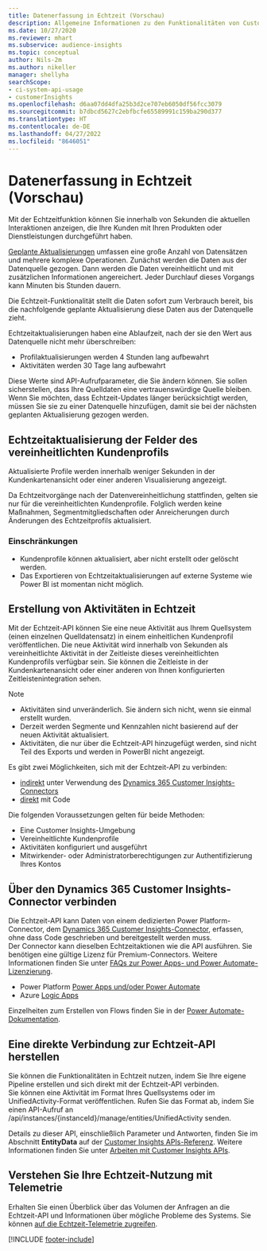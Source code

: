 ```yaml
---
title: Datenerfassung in Echtzeit (Vorschau)
description: Allgemeine Informationen zu den Funktionalitäten von Customer Insights in Echtzeit.
ms.date: 10/27/2020
ms.reviewer: mhart
ms.subservice: audience-insights
ms.topic: conceptual
author: Nils-2m
ms.author: nikeller
manager: shellyha
searchScope:
- ci-system-api-usage
- customerInsights
ms.openlocfilehash: d6aa07dd4dfa25b3d2ce707eb6050df56fcc3079
ms.sourcegitcommit: b7dbcd5627c2ebfbcfe65589991c159ba290d377
ms.translationtype: HT
ms.contentlocale: de-DE
ms.lasthandoff: 04/27/2022
ms.locfileid: "8646051"
---
```

# <a name="real-time-data-ingestion-preview"></a>Datenerfassung in Echtzeit (Vorschau)

Mit der Echtzeitfunktion können Sie innerhalb von Sekunden die aktuellen Interaktionen anzeigen, die Ihre Kunden mit Ihren Produkten oder Dienstleistungen durchgeführt haben.

[Geplante Aktualisierungen](system.md#schedule-tab) umfassen eine große Anzahl von Datensätzen und mehrere komplexe Operationen. Zunächst werden die Daten aus der Datenquelle gezogen. Dann werden die Daten vereinheitlicht und mit zusätzlichen Informationen angereichert. Jeder Durchlauf dieses Vorgangs kann Minuten bis Stunden dauern.

Die Echtzeit-Funktionalität stellt die Daten sofort zum Verbrauch bereit, bis die nachfolgende geplante Aktualisierung diese Daten aus der Datenquelle zieht.

Echtzeitaktualisierungen haben eine Ablaufzeit, nach der sie den Wert aus Datenquelle nicht mehr überschreiben:

- Profilaktualisierungen werden 4 Stunden lang aufbewahrt
- Aktivitäten werden 30 Tage lang aufbewahrt

Diese Werte sind API-Aufrufparameter, die Sie ändern können. Sie sollen sicherstellen, dass Ihre Quelldaten eine vertrauenswürdige Quelle bleiben. Wenn Sie möchten, dass Echtzeit-Updates länger berücksichtigt werden, müssen Sie sie zu einer Datenquelle hinzufügen, damit sie bei der nächsten geplanten Aktualisierung gezogen werden.

## <a name="real-time-update-of-the-unified-customer-profile-fields"></a>Echtzeitaktualisierung der Felder des vereinheitlichten Kundenprofils

Aktualisierte Profile werden innerhalb weniger Sekunden in der Kundenkartenansicht oder einer anderen Visualisierung angezeigt.

Da Echtzeitvorgänge nach der Datenvereinheitlichung stattfinden, gelten sie nur für die vereinheitlichten Kundenprofile. Folglich werden keine Maßnahmen, Segmentmitgliedschaften oder Anreicherungen durch Änderungen des Echtzeitprofils aktualisiert.

### <a name="limitations"></a>Einschränkungen

- Kundenprofile können aktualisiert, aber nicht erstellt oder gelöscht werden.
- Das Exportieren von Echtzeitaktualisierungen auf externe Systeme wie Power BI ist momentan nicht möglich.

## <a name="real-time-creation-of-activities"></a>Erstellung von Aktivitäten in Echtzeit

Mit der Echtzeit-API können Sie eine neue Aktivität aus Ihrem Quellsystem (einen einzelnen Quelldatensatz) in einem einheitlichen Kundenprofil veröffentlichen. Die neue Aktivität wird innerhalb von Sekunden als vereinheitlichte Aktivität in der Zeitleiste dieses vereinheitlichten Kundenprofils verfügbar sein. Sie können die Zeitleiste in der Kundenkartenansicht oder einer anderen von Ihnen konfigurierten Zeitleistenintegration sehen.

> [!NOTE]
>
> - Aktivitäten sind unveränderlich. Sie ändern sich nicht, wenn sie einmal erstellt wurden.
> - Derzeit werden Segmente und Kennzahlen nicht basierend auf der neuen Aktivität aktualisiert.
> - Aktivitäten, die nur über die Echtzeit-API hinzugefügt werden, sind nicht Teil des Exports und werden in PowerBI nicht angezeigt.

Es gibt zwei Möglichkeiten, sich mit der Echtzeit-API zu verbinden:

- [indirekt](#connect-via-the-dynamics-365-customer-insights-connector) unter Verwendung des [Dynamics 365 Customer Insights-Connectors](/connectors/customerinsights/)
- [direkt](#connect-directly-to-the-real-time-api) mit Code

Die folgenden Voraussetzungen gelten für beide Methoden:

- Eine Customer Insights-Umgebung
- Vereinheitlichte Kundenprofile
- Aktivitäten konfiguriert und ausgeführt
- Mitwirkender- oder Administratorberechtigungen zur Authentifizierung Ihres Kontos

## <a name="connect-via-the-dynamics-365-customer-insights-connector"></a>Über den Dynamics 365 Customer Insights-Connector verbinden

Die Echtzeit-API kann Daten von einem dedizierten Power Platform-Connector, dem [Dynamics 365 Customer Insights-Connector](/connectors/customerinsights/), erfassen, ohne dass Code geschrieben und bereitgestellt werden muss.    
Der Connector kann dieselben Echtzeitaktionen wie die API ausführen. Sie benötigen eine gültige Lizenz für Premium-Connectors. Weitere Informationen finden Sie unter [FAQs zur Power Apps- und Power Automate-Lizenzierung](/power-platform/admin/powerapps-flow-licensing-faq).

- Power Platform [Power Apps und/oder Power Automate](/connectors/)
- Azure [Logic Apps](/azure/connectors/apis-list)

Einzelheiten zum Erstellen von Flows finden Sie in der [Power Automate-Dokumentation](/power-automate/).

## <a name="connect-directly-to-the-real-time-api"></a>Eine direkte Verbindung zur Echtzeit-API herstellen

Sie können die Funktionalitäten in Echtzeit nutzen, indem Sie Ihre eigene Pipeline erstellen und sich direkt mit der Echtzeit-API verbinden.    
Sie können eine Aktivität im Format Ihres Quellsystems oder im UnifiedActivity-Format veröffentlichen. Rufen Sie das Format ab, indem Sie einen API-Aufruf an /api/instances/{instanceId}/manage/entities/UnifiedActivity senden.

Details zu dieser API, einschließlich Parameter und Antworten, finden Sie im Abschnitt **EntityData** auf der [Customer Insights APIs-Referenz](https://developer.ci.ai.dynamics.com/api-details#api=CustomerInsights). Weitere Informationen finden Sie unter [Arbeiten mit Customer Insights APIs](apis.md).

## <a name="understand-your-real-time-usage-with-telemetry"></a>Verstehen Sie Ihre Echtzeit-Nutzung mit Telemetrie

Erhalten Sie einen Überblick über das Volumen der Anfragen an die Echtzeit-API und Informationen über mögliche Probleme des Systems. Sie können [auf die Echtzeit-Telemetrie zugreifen](system.md#api-usage-tab). 


[!INCLUDE [footer-include](includes/footer-banner.md)]
